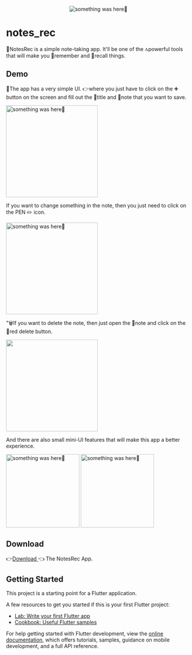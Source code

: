 <p align="center">
    <img src="https://github.com/Priyank-Bhagat/notes_rec/assets/115228605/b3f3a787-6e99-4ba0-84a1-d472b7d15c31" alt="something was here🤔">

# notes_rec

📝NotesRec is a simple note-taking app. It'll be one of the 🔝powerful tools that will make you 🤔remember and 💭recall things.  
  
  
  ## Demo

📱The app has a very simple UI. 👉where you just have to click on the ➕ button on the screen and fill out the 🔖title and 📝note that you want to save.


<p> 
    <img width="250" src="https://github.com/Priyank-Bhagat/notes_rec/assets/115228605/d6dd95c1-3eb9-424f-bf14-4b44d8f3c04f" alt="something was here🤔">
</p>


If you want to change something in the note, then you just need to click on the PEN ✏️  icon.
<p> 
    <img width="250" src="https://github.com/Priyank-Bhagat/notes_rec/assets/115228605/2f1dea86-11b7-43be-bd2e-7de9f5c0e6da" alt="something was here🤔">
</p>


"🗑️If you want to delete the note, then just open the 📝note and click on the 🔴red delete button.

<p> 
    <img width="250" src="https://github.com/Priyank-Bhagat/notes_rec/assets/115228605/2f3014a1-1a45-4110-84d1-4954757decdc">
</p>

And there are also small mini-UI features that will make this app a better experience.

<p>
    <img width="200" src="https://github.com/Priyank-Bhagat/notes_rec/assets/115228605/eb774bbd-bef3-4123-8038-65705d7069ea" alt="something was here🤔">
 <img width="200" src="https://github.com/Priyank-Bhagat/notes_rec/assets/115228605/4b73f52a-5213-4277-bc3d-41d5ce0ec0d8" alt="something was here🤔">
  
</p>


## Download
👉[Download ](https://mega.nz/file/Br1hBb4Q#oPkzZOyBeFc1akFj49q-5eVJRCyezwK2Q_tAMQiSKn4)👈 The NotesRec App.

## Getting Started

This project is a starting point for a Flutter application.

A few resources to get you started if this is your first Flutter project:

- [Lab: Write your first Flutter app](https://docs.flutter.dev/get-started/codelab)
- [Cookbook: Useful Flutter samples](https://docs.flutter.dev/cookbook)

For help getting started with Flutter development, view the
[online documentation](https://docs.flutter.dev/), which offers tutorials,
samples, guidance on mobile development, and a full API reference.
